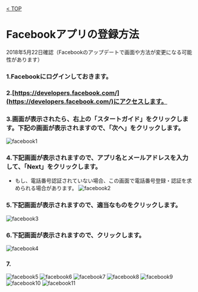 [< TOP](/README.md)

# Facebookアプリの登録方法
2018年5月22日確認（Facebookのアップデートで画面や方法が変更になる可能性があります）

### 1.Facebookにログインしておきます。
### 2.[https://developers.facebook.com/](https://developers.facebook.com/)にアクセスします。
### 3.画面が表示されたら、右上の「スタートガイド」をクリックします。下記の画面が表示されますので、「次へ」をクリックします。
![facebook1](https://user-images.githubusercontent.com/28310715/40358439-374a3066-5dfa-11e8-93b9-715981d29940.png)

### 4.下記画面が表示されますので、アプリ名とメールアドレスを入力して、「Next」をクリックします。
- もし、電話番号認証されていない場合、この画面で電話番号登録・認証を求められる場合があります。
![facebook2](https://user-images.githubusercontent.com/28310715/40358449-41712950-5dfa-11e8-96e7-fbc257b1b2d4.png)

### 5.下記画面が表示されますので、適当なものをクリックします。
![facebook3](https://user-images.githubusercontent.com/28310715/40358461-4a280622-5dfa-11e8-94c9-f4f43c69b24e.png)

### 6.下記画面が表示されますので、クリックします。
![facebook4](https://user-images.githubusercontent.com/28310715/40358478-589f1e98-5dfa-11e8-8817-807c9ad4835a.png)
### 7. 
![facebook5](https://user-images.githubusercontent.com/28310715/40358602-c3269336-5dfa-11e8-99b6-12d2385d4811.png)
![facebook6](https://user-images.githubusercontent.com/28310715/40358651-ec189c80-5dfa-11e8-80a2-12ea1d6f6e69.png)
![facebook7](https://user-images.githubusercontent.com/28310715/40358729-39c79a80-5dfb-11e8-8a3f-c866c4d950fb.png)
![facebook8](https://user-images.githubusercontent.com/28310715/40358836-91c8d96a-5dfb-11e8-9d9e-9bd7e29848d8.png)
![facebook9](https://user-images.githubusercontent.com/28310715/40359158-ab4a9166-5dfc-11e8-9217-11e3a7153c36.png)
![facebook10](https://user-images.githubusercontent.com/28310715/40359422-ab21d734-5dfd-11e8-8b23-a5e8914ed4b0.png)
![facebook11](https://user-images.githubusercontent.com/28310715/40359463-cc4ad884-5dfd-11e8-8f4f-1110aad2a700.png)
